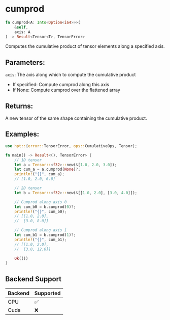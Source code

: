 # cumprod
```rust
fn cumprod<A: Into<Option<i64>>>(
    &self,
    axis: A
) -> Result<Tensor<T>, TensorError>
```
Computes the cumulative product of tensor elements along a specified axis.

## Parameters:
`axis`: The axis along which to compute the cumulative product
- If specified: Compute cumprod along this axis
- If None: Compute cumprod over the flattened array

## Returns:
A new tensor of the same shape containing the cumulative product.

## Examples:
```rust
use hpt::{error::TensorError, ops::CumulativeOps, Tensor};

fn main() -> Result<(), TensorError> {
    // 1D tensor
    let a = Tensor::<f32>::new(&[1.0, 2.0, 3.0]);
    let cum_a = a.cumprod(None)?;
    println!("{}", cum_a);
    // [1.0, 2.0, 6.0]

    // 2D tensor
    let b = Tensor::<f32>::new(&[[1.0, 2.0], [3.0, 4.0]]);

    // Cumprod along axis 0
    let cum_b0 = b.cumprod(0)?;
    println!("{}", cum_b0);
    // [[1.0, 2.0],
    //  [3.0, 8.0]]

    // Cumprod along axis 1
    let cum_b1 = b.cumprod(1)?;
    println!("{}", cum_b1);
    // [[1.0, 2.0],
    //  [3.0, 12.0]]

    Ok(())
}
```
## Backend Support
| Backend | Supported |
|---------|-----------|
| CPU     | ✅         |
| Cuda    | ❌        |